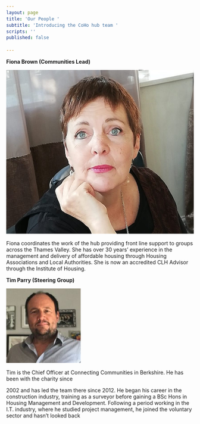 ```yaml
---
layout: page
title: 'Our People '
subtitle: 'Introducing the CoHo hub team '
scripts: ''
published: false

---
```

**Fiona Brown (Communities Lead)** 

![](/uploads/img-20191111-wa0000.jpg)

Fiona coordinates the work of the hub providing front line support to groups across the Thames Valley. She has over 30 years’ experience in the management and delivery of affordable housing through Housing Associations and Local Authorities. She is now an accredited CLH Advisor through the Institute of Housing. 

**Tim Parry (Steering Group)** 

![](/uploads/tim-parry-002.jpg)

Tim is the Chief Officer at Connecting Communities in Berkshire. He has been with the charity since

2002 and has led the team there since 2012. He began his career in the construction industry, training as a surveyor before gaining a BSc Hons in Housing Management and Development. Following a period working in the I.T. industry, where he studied project management, he joined the voluntary sector and hasn’t looked back